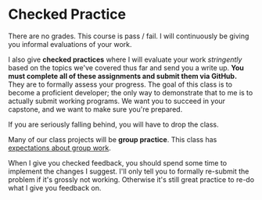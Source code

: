 # Checked Practice
There are no grades.
This course is pass / fail.
I will continuously be giving you informal evaluations of your work.

I also give **checked practices** where I will evaluate your work _stringently_ based on the topics we've covered thus far and send you a write up.
**You must complete all of these assignments and submit them via GitHub.**
They are to formally assess your progress.
The goal of this class is to become a proficient developer;
the only way to demonstrate that to me is to actually submit working programs.
We want you to succeed in your capstone, and we want to make sure you're prepared.

If you are seriously falling behind, you will have to drop the class.

Many of our class projects will be **group practice**.
This class has [expectations about group work](groupwork.md).

When I give you checked feedback, you should spend some time to implement the changes I suggest.
I'll only tell you to formally re-submit the problem if it's grossly not working.
Otherwise it's still great practice to re-do what I give you feedback on.
